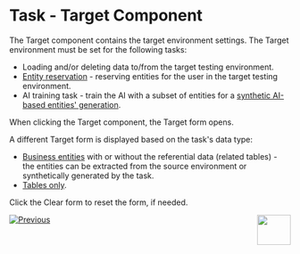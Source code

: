 # Task - Target Component

The Target component contains the target environment settings. The Target environment must be set for the following tasks: 

- Loading and/or deleting data to/from the target testing environment.
- [Entity reservation](/articles/TDM/tdm_architecture/08_entity_reservation.md) - reserving entities for the user in the target testing environment.
- AI training task - train the AI with a subset of entities for a [synthetic AI-based entities' generation](14e_task_source_ai_based_generation.md). 

When clicking the Target component, the Target form opens.

A different Target form is displayed based on the task's data type:

- [Business entities](17a_task_target_component_entities.md) with or without the referential data (related tables) - the entities can be extracted from the source environment or synthetically generated by the task.
- [Tables only](17b_task_target_component_tables.md).  

Click the Clear form to reset the form, if needed.





 [![Previous](/articles/images/Previous.png)](16_task_test_data_store_component.md)[<img align="right" width="60" height="54" src="/articles/images/Next.png">](18_task_advanced_settings.md)

